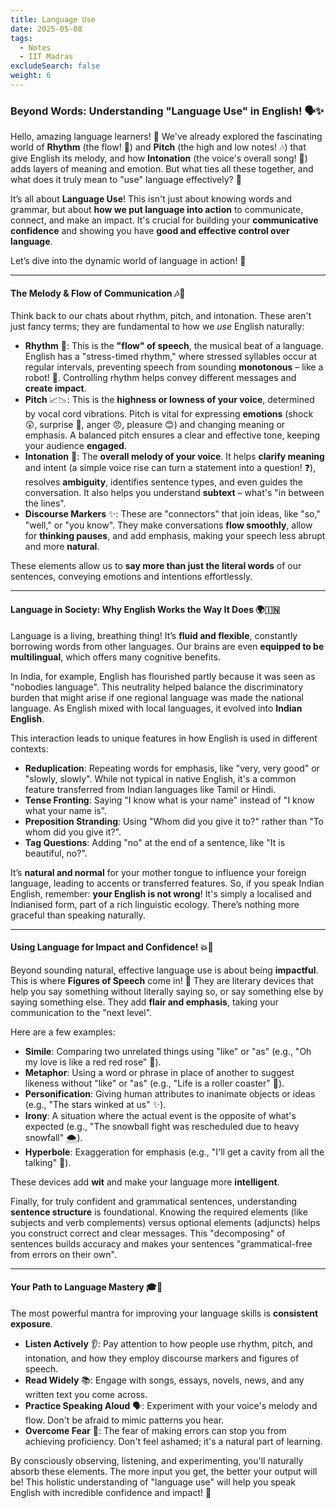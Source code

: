 ```yaml
---
title: Language Use
date: 2025-05-08
tags:
  - Notes 
  - IIT Madras
excludeSearch: false
weight: 6
---
```


### Beyond Words: Understanding "Language Use" in English! 🗣️✨

Hello, amazing language learners! 👋 We've already explored the fascinating world of **Rhythm** (the flow! 🥁) and **Pitch** (the high and low notes! 🎶) that give English its melody, and how **Intonation** (the voice's overall song! 🎤) adds layers of meaning and emotion. But what ties all these together, and what does it truly mean to "use" language effectively? 🤔

It’s all about **Language Use**! This isn't just about knowing words and grammar, but about **how we put language into action** to communicate, connect, and make an impact. It's crucial for building your **communicative confidence** and showing you have **good and effective control over language**.

Let’s dive into the dynamic world of language in action! 🚀

---

#### The Melody & Flow of Communication 🎶💬

Think back to our chats about rhythm, pitch, and intonation. These aren't just fancy terms; they are fundamental to how we *use* English naturally:

*   **Rhythm** 🥁: This is the **"flow" of speech**, the musical beat of a language. English has a "stress-timed rhythm," where stressed syllables occur at regular intervals, preventing speech from sounding **monotonous** – like a robot! 🤖. Controlling rhythm helps convey different messages and **create impact**.
*   **Pitch** 📈📉: This is the **highness or lowness of your voice**, determined by vocal cord vibrations. Pitch is vital for expressing **emotions** (shock 😲, surprise 🤩, anger 😠, pleasure 😊) and changing meaning or emphasis. A balanced pitch ensures a clear and effective tone, keeping your audience **engaged**.
*   **Intonation** 🎤: The **overall melody of your voice**. It helps **clarify meaning** and intent (a simple voice rise can turn a statement into a question! ❓), resolves **ambiguity**, identifies sentence types, and even guides the conversation. It also helps you understand **subtext** – what's "in between the lines".
*   **Discourse Markers** ✨: These are "connectors" that join ideas, like "so," "well," or "you know". They make conversations **flow smoothly**, allow for **thinking pauses**, and add emphasis, making your speech less abrupt and more **natural**.

These elements allow us to **say more than just the literal words** of our sentences, conveying emotions and intentions effortlessly.

---

#### Language in Society: Why English Works the Way It Does 🌍🇮🇳

Language is a living, breathing thing! It’s **fluid and flexible**, constantly borrowing words from other languages. Our brains are even **equipped to be multilingual**, which offers many cognitive benefits.

In India, for example, English has flourished partly because it was seen as "nobodies language". This neutrality helped balance the discriminatory burden that might arise if one regional language was made the national language. As English mixed with local languages, it evolved into **Indian English**.

This interaction leads to unique features in how English is used in different contexts:

*   **Reduplication**: Repeating words for emphasis, like "very, very good" or "slowly, slowly". While not typical in native English, it's a common feature transferred from Indian languages like Tamil or Hindi.
*   **Tense Fronting**: Saying "I know what is your name" instead of "I know what your name is".
*   **Preposition Stranding**: Using "Whom did you give it to?" rather than "To whom did you give it?".
*   **Tag Questions**: Adding "no" at the end of a sentence, like "It is beautiful, no?".

It’s **natural and normal** for your mother tongue to influence your foreign language, leading to accents or transferred features. So, if you speak Indian English, remember: **your English is not wrong**! It's simply a localised and Indianised form, part of a rich linguistic ecology. There’s nothing more graceful than speaking naturally.

---

#### Using Language for Impact and Confidence! 💥🌟

Beyond sounding natural, effective language use is about being **impactful**. This is where **Figures of Speech** come in! 🤯 They are literary devices that help you say something without literally saying so, or say something else by saying something else. They add **flair and emphasis**, taking your communication to the "next level".

Here are a few examples:

*   **Simile**: Comparing two unrelated things using "like" or "as" (e.g., "Oh my love is like a red red rose" 🌹).
*   **Metaphor**: Using a word or phrase in place of another to suggest likeness without "like" or "as" (e.g., "Life is a roller coaster" 🎢).
*   **Personification**: Giving human attributes to inanimate objects or ideas (e.g., "The stars winked at us" ✨).
*   **Irony**: A situation where the actual event is the opposite of what's expected (e.g., "The snowball fight was rescheduled due to heavy snowfall" 🌨️).
*   **Hyperbole**: Exaggeration for emphasis (e.g., "I'll get a cavity from all the talking" 🍬).

These devices add **wit** and make your language more **intelligent**.

Finally, for truly confident and grammatical sentences, understanding **sentence structure** is foundational. Knowing the required elements (like subjects and verb complements) versus optional elements (adjuncts) helps you construct correct and clear messages. This "decomposing" of sentences builds accuracy and makes your sentences "grammatical-free from errors on their own".

---

#### Your Path to Language Mastery 🎓🚀

The most powerful mantra for improving your language skills is **consistent exposure**.

*   **Listen Actively** 👂: Pay attention to how people use rhythm, pitch, and intonation, and how they employ discourse markers and figures of speech.
*   **Read Widely** 📚: Engage with songs, essays, novels, news, and any written text you come across.
*   **Practice Speaking Aloud** 🗣️: Experiment with your voice's melody and flow. Don't be afraid to mimic patterns you hear.
*   **Overcome Fear** 💪: The fear of making errors can stop you from achieving proficiency. Don't feel ashamed; it's a natural part of learning.

By consciously observing, listening, and experimenting, you'll naturally absorb these elements. The more input you get, the better your output will be! This holistic understanding of "language use" will help you speak English with incredible confidence and impact! 🎉